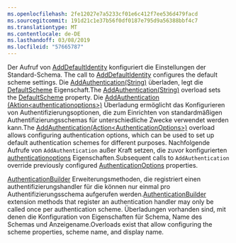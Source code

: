 ```yaml
---
ms.openlocfilehash: 2fe12027e7a5233cf01e6c412f7ee536d479facd
ms.sourcegitcommit: 191d21c1e37b56f0df0187e795d9a56388bbf4c7
ms.translationtype: MT
ms.contentlocale: de-DE
ms.lasthandoff: 03/08/2019
ms.locfileid: "57665787"
---
```

<span data-ttu-id="d53e5-101"><!--Don't update this for 2.2, use the 2.2 version --> Der Aufruf von [AddDefaultIdentity](/dotnet/api/microsoft.extensions.dependencyinjection.identityservicecollectionuiextensions.adddefaultidentity) konfiguriert die Einstellungen der Standard-Schema.</span><span class="sxs-lookup"><span data-stu-id="d53e5-101"><!--Don't update this for 2.2, use the 2.2 version --> The call to [AddDefaultIdentity](/dotnet/api/microsoft.extensions.dependencyinjection.identityservicecollectionuiextensions.adddefaultidentity) configures the default scheme settings.</span></span> <span data-ttu-id="d53e5-102">Die [AddAuthentication(String)](/dotnet/api/microsoft.extensions.dependencyinjection.authenticationservicecollectionextensions.addauthentication#Microsoft_Extensions_DependencyInjection_AuthenticationServiceCollectionExtensions_AddAuthentication_Microsoft_Extensions_DependencyInjection_IServiceCollection_System_String_) überladen, legt die [DefaultScheme](/dotnet/api/microsoft.aspnetcore.authentication.authenticationoptions.defaultscheme) Eigenschaft.</span><span class="sxs-lookup"><span data-stu-id="d53e5-102">The [AddAuthentication(String)](/dotnet/api/microsoft.extensions.dependencyinjection.authenticationservicecollectionextensions.addauthentication#Microsoft_Extensions_DependencyInjection_AuthenticationServiceCollectionExtensions_AddAuthentication_Microsoft_Extensions_DependencyInjection_IServiceCollection_System_String_) overload sets the [DefaultScheme](/dotnet/api/microsoft.aspnetcore.authentication.authenticationoptions.defaultscheme) property.</span></span> <span data-ttu-id="d53e5-103">Die [AddAuthentication (Aktion&lt;authenticationoptions&gt;)](/dotnet/api/microsoft.extensions.dependencyinjection.authenticationservicecollectionextensions.addauthentication#Microsoft_Extensions_DependencyInjection_AuthenticationServiceCollectionExtensions_AddAuthentication_Microsoft_Extensions_DependencyInjection_IServiceCollection_System_Action_Microsoft_AspNetCore_Authentication_AuthenticationOptions__) Überladung ermöglicht das Konfigurieren von Authentifizierungsoptionen, die zum Einrichten von standardmäßigen Authentifizierungsschemas für unterschiedliche Zwecke verwendet werden kann.</span><span class="sxs-lookup"><span data-stu-id="d53e5-103">The [AddAuthentication(Action&lt;AuthenticationOptions&gt;)](/dotnet/api/microsoft.extensions.dependencyinjection.authenticationservicecollectionextensions.addauthentication#Microsoft_Extensions_DependencyInjection_AuthenticationServiceCollectionExtensions_AddAuthentication_Microsoft_Extensions_DependencyInjection_IServiceCollection_System_Action_Microsoft_AspNetCore_Authentication_AuthenticationOptions__) overload allows configuring authentication options, which can be used to set up default authentication schemes for different purposes.</span></span> <span data-ttu-id="d53e5-104">Nachfolgende Aufrufe von `AddAuthentication` außer Kraft setzen, die zuvor konfigurierten [authenticationoptions](/dotnet/api/microsoft.aspnetcore.builder.authenticationoptions) Eigenschaften.</span><span class="sxs-lookup"><span data-stu-id="d53e5-104">Subsequent calls to `AddAuthentication` override previously configured [AuthenticationOptions](/dotnet/api/microsoft.aspnetcore.builder.authenticationoptions) properties.</span></span>

<span data-ttu-id="d53e5-105">[AuthenticationBuilder](/dotnet/api/microsoft.aspnetcore.authentication.authenticationbuilder) Erweiterungsmethoden, die registriert einen authentifizierungshandler für die können nur einmal pro Authentifizierungsschema aufgerufen werden.</span><span class="sxs-lookup"><span data-stu-id="d53e5-105">[AuthenticationBuilder](/dotnet/api/microsoft.aspnetcore.authentication.authenticationbuilder) extension methods that register an authentication handler may only be called once per authentication scheme.</span></span> <span data-ttu-id="d53e5-106">Überladungen vorhanden sind, mit denen die Konfiguration von Eigenschaften für Schema, Name des Schemas und Anzeigename.</span><span class="sxs-lookup"><span data-stu-id="d53e5-106">Overloads exist that allow configuring the scheme properties, scheme name, and display name.</span></span>
